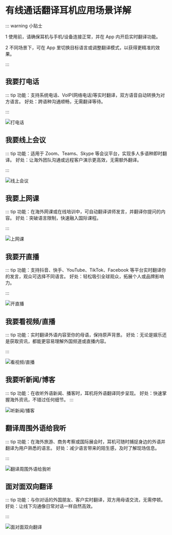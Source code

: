 # 有线通话翻译耳机应用场景详解

::: warning <span class="badge">小贴士</span>

<span class="circle-badge">1</span> 使用前，请确保耳机与手机/设备连接正常，并在 App 内开启实时翻译功能。

<span class="circle-badge">2</span> 不同场景下，可在 App 里切换目标语言或调整翻译模式，以获得更精准的效果。

:::

## 我要打电话

::: tip 功能：支持系统电话、VoIP(网络电话)等实时翻译，双方语音自动转换为对方语言。
好处：跨语种沟通顺畅，无需翻译等待。

:::

![打电话](https://bu.dusays.com/2025/01/08/677e275dd75cd.png)

## 我要线上会议

::: tip 功能：适用于 Zoom、Teams、Skype 等会议平台，实现多人多语种即时翻译。
好处：让海外团队沟通或远程客户演示更高效，无需额外翻译。

:::

![线上会议](https://bu.dusays.com/2025/01/08/677e1a5398a8b.png)

## 我要上网课

::: tip 功能：在海外网课或在线培训中，可自动翻译讲师发言，并翻译你提问的内容。
好处：突破语言限制，快速融入国际课程。

:::

![上网课](https://bu.dusays.com/2025/01/08/677e277b425a9.png)

## 我要开直播

::: tip 功能：支持抖音、快手、YouTube、TikTok、Facebook 等平台实时翻译你的发言，观众可选择不同语言。
好处：轻松吸引全球观众，拓展个人或品牌影响力。

:::

![开直播](https://bu.dusays.com/2025/01/08/677e1a5b42343.png)

## 我要看视频/直播

::: tip 功能：实时翻译外语内容至你的母语，保持原声背景。
好处：无论是娱乐还是获取资讯，都能更容易理解外国频道或直播内容。

:::

![看视频/直播](https://bu.dusays.com/2025/01/08/677e1a59e4c3a.png)

## 我要听新闻/博客

::: tip 功能：在收听外语新闻、播客时，耳机将外语翻译同步呈现。
好处：快速掌握海外资讯，不错过任何细节。
:::

![听新闻/播客](https://bu.dusays.com/2025/01/08/677e1a5acbcd2.png)

## 翻译周围外语给我听

::: tip 功能：在海外旅游、商务考察或国际展会时，耳机可随时捕捉身边的外语并翻译为用户熟悉的语言。
好处：减少语言带来的陌生感，及时了解现场信息。

:::

![翻译周围外语给我听](https://bu.dusays.com/2025/01/08/677e1a5a7cef1.png)

## 面对面双向翻译

::: tip 功能：与你对话的外国朋友、客户实时翻译，双方用母语交流，无需停顿。
好处：让线下沟通像日常对话一样自然高效。

:::

![面对面双向翻译](https://bu.dusays.com/2025/01/08/677e1a5258089.png)

